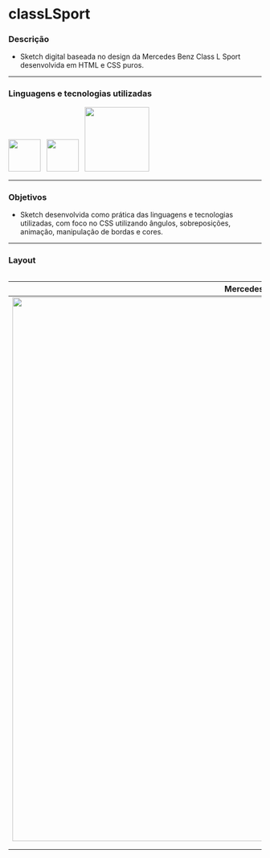 # classLSport

### Descrição
+  Sketch digital baseada no design da Mercedes Benz Class L Sport desenvolvida em HTML e CSS puros.

---

### Linguagens e tecnologias utilizadas
<image src="https://user-images.githubusercontent.com/69020289/127960050-acf1c8c7-289f-4461-924b-83ae7d561da0.png" width = "64px">_&nbsp;&nbsp;_ <image src="https://user-images.githubusercontent.com/69020289/127960057-5e667537-3763-4f46-8b21-8b18246d33a5.png" width = "64px" >_&nbsp;&nbsp;_ <image src="https://user-images.githubusercontent.com/69020289/127961069-374c1c35-8814-4e2a-8474-ccc1f33ab4c2.png" width = "128px"> 

 
---

### Objetivos 
+ Sketch desenvolvida como prática das linguagens e tecnologias utilizadas, com foco no CSS utilizando ângulos, sobreposições, animação, manipulação de bordas e cores.
 
 ---
 
### Layout
<div style="display: flex;">

|     Mercedes-Benz Class L Sport    |
| ---------------------------------- |
| <image src="https://user-images.githubusercontent.com/69020289/135797122-9bd0d730-1122-4dc8-a0a9-93cdd6f6a89f.PNG" width="1080px"> | <image src="https://user-images.githubusercontent.com/69020289/133950319-e58fe72a-18ba-43fb-a20e-ed8282cb3454.PNG" width="270px"> |
| | |
| | |

---
